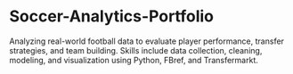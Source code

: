 # Soccer-Analytics-Portfolio
Analyzing real-world football data to evaluate player performance, transfer strategies, and team building. Skills include data collection, cleaning, modeling, and visualization using Python, FBref, and Transfermarkt.
